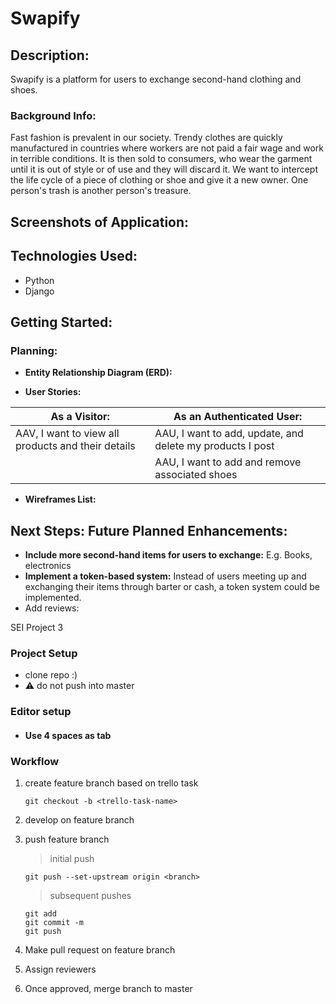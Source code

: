 # Swapify

## Description:
Swapify is a platform for users to exchange second-hand clothing and shoes. 

### Background Info:
Fast fashion is prevalent in our society. 
Trendy clothes are quickly manufactured in countries where workers are not paid a fair wage and work in terrible conditions. It is then sold to consumers, who wear the garment until it is out of style or of use and they will discard it. We want to intercept the life cycle of a piece of clothing or shoe and give it a new owner. One person's trash is another person's treasure.


## Screenshots of Application:

## Technologies Used:
- Python
- Django

## Getting Started:

### Planning:
- **Entity Relationship Diagram (ERD):**

- **User Stories:**

| As a Visitor: | As an Authenticated User: |
| -----  | ------ |
| AAV, I want to view all products and their details | AAU, I want to add, update, and delete my products I post |
| | AAU, I want to add and remove associated shoes |

- **Wireframes List:**

## Next Steps: Future Planned Enhancements:
- **Include more second-hand items for users to exchange:** E.g. Books, electronics
- **Implement a token-based system:** Instead of users meeting up and exchanging their items through barter or cash, a token system could be implemented.
- Add reviews: 



SEI Project 3

### Project Setup
- clone repo :)
- :warning: do not push into master

### Editor setup
- #### Use 4 spaces as tab

### Workflow
1. create feature branch based on trello task
    ```
    git checkout -b <trello-task-name>
    ```
2. develop on feature branch
3. push feature branch
    
    > initial push
    ```
    git push --set-upstream origin <branch>
    ```

    > subsequent pushes
    ```
    git add
    git commit -m
    git push 
    ```
4. Make pull request on feature branch
5. Assign reviewers
6. Once approved, merge branch to master
